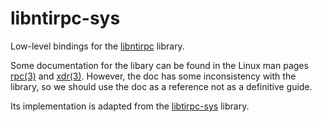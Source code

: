 # libntirpc-sys

Low-level bindings for the [libntirpc](https://github.com/nfs-ganesha/ntirpc)
library.

Some documentation for the libary can be found in the Linux man pages
[rpc(3)](https://linux.die.net/man/3/rpc) and
[xdr(3)](https://linux.die.net/man/3/xdr). However, the doc has some
inconsistency with the library, so we should use the doc as a reference not as a
definitive guide.

Its implementation is adapted from the
[libtirpc-sys](https://crates.io/crates/libtirpc-sys) library.
